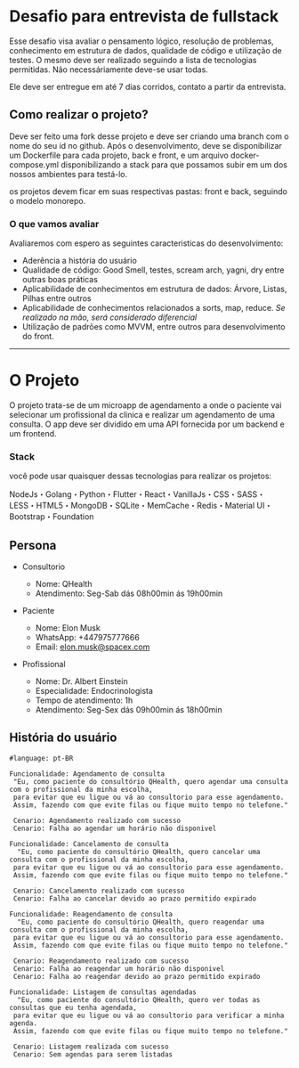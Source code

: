 # Desafio para entrevista de fullstack

Esse desafio visa avaliar o pensamento lógico, resolução de problemas, conhecimento em estrutura de dados, qualidade de código e utilização de testes. O mesmo deve ser realizado seguindo a lista de tecnologias permitidas. Não necessáriamente deve-se usar todas. 

Ele deve ser entregue em até 7 dias corridos, contato a partir da entrevista.

## Como realizar o projeto?
Deve ser feito uma fork desse projeto e deve ser criando uma branch com o nome do seu id no github. Após o desenvolvimento, deve se disponibilizar um Dockerfile para cada projeto, back e front, e um arquivo docker-compose.yml disponibilizando a stack para que possamos subir em um dos nossos ambientes para testá-lo.

os projetos devem ficar em suas respectivas pastas: front e back, seguindo o modelo monorepo.

### O que vamos avaliar
Avaliaremos com espero as seguintes caracteristicas do desenvolvimento: 
 - Aderência a história do usuário
 - Qualidade de código: Good Smell, testes, scream arch, yagni, dry entre outras boas práticas
 - Aplicabilidade de conhecimentos em estrutura de dados: Árvore, Listas, Pilhas entre outros
 - Aplicabilidade de conhecimentos relacionados a sorts, map, reduce. *Se realizado na mão, será considerado diferencial*
 - Utilização de padrões como MVVM, entre outros para desenvolvimento do front.


---

# O Projeto

O projeto trata-se de um microapp de agendamento a onde o paciente vai selecionar um profissional da clinica e realizar um agendamento de uma consulta. O app deve ser dividido em uma API fornecida por um backend e um frontend.

### Stack
você pode usar quaisquer dessas tecnologias para realizar os projetos:

NodeJs・Golang・Python・Flutter・React・VanillaJs・CSS・SASS・LESS・HTML5・MongoDB・SQLite・MemCache・Redis・Material UI・Bootstrap・Foundation

## Persona

- Consultorio
  - Nome: QHealth
  - Atendimento: Seg-Sab dás 08h00min ás 19h00min
  
- Paciente
  - Nome: Elon Musk
  - WhatsApp: +447975777666
  - Email: elon.musk@spacex.com
  
- Profissional
  - Nome: Dr. Albert Einstein
  - Especialidade: Endocrinologista
  - Tempo de atendimento: 1h
  - Atendimento: Seg-Sex dás 09h00min ás 18h00min


## História do usuário
```cucumber
#language: pt-BR

Funcionalidade: Agendamento de consulta
 "Eu, como paciente do consultório QHealth, quero agendar uma consulta com o profissional da minha escolha, 
 para evitar que eu ligue ou vá ao consultorio para esse agendamento. 
 Assim, fazendo com que evite filas ou fique muito tempo no telefone."
 
 Cenario: Agendamento realizado com sucesso
 Cenario: Falha ao agendar um horário não disponivel
 
Funcionalidade: Cancelamento de consulta
  "Eu, como paciente do consultório QHealth, quero cancelar uma consulta com o profissional da minha escolha, 
 para evitar que eu ligue ou vá ao consultorio para esse agendamento. 
 Assim, fazendo com que evite filas ou fique muito tempo no telefone."
 
 Cenario: Cancelamento realizado com sucesso
 Cenario: Falha ao cancelar devido ao prazo permitido expirado

Funcionalidade: Reagendamento de consulta
  "Eu, como paciente do consultório QHealth, quero reagendar uma consulta com o profissional da minha escolha, 
 para evitar que eu ligue ou vá ao consultorio para esse agendamento. 
 Assim, fazendo com que evite filas ou fique muito tempo no telefone."
 
 Cenario: Reagendamento realizado com sucesso
 Cenario: Falha ao reagendar um horário não disponivel
 Cenario: Falha ao reagendar devido ao prazo permitido expirado
 
Funcionalidade: Listagem de consultas agendadas
  "Eu, como paciente do consultório QHealth, quero ver todas as consultas que eu tenha agendada, 
 para evitar que eu ligue ou vá ao consultorio para verificar a minha agenda. 
 Assim, fazendo com que evite filas ou fique muito tempo no telefone."
 
 Cenario: Listagem realizada com sucesso
 Cenario: Sem agendas para serem listadas
```


